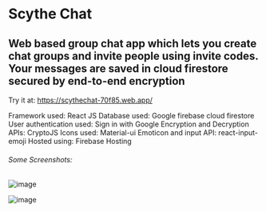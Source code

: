 # Scythe Chat
## Web based group chat app which lets you create chat groups and invite people using invite codes. Your messages are saved in cloud firestore secured by end-to-end encryption
Try it at: https://scythechat-70f85.web.app/

Framework used: React JS
Database used: Google firebase cloud firestore
User authentication used: Sign in with Google
Encryption and Decryption APIs: CryptoJS
Icons used: Material-ui
Emoticon and input API: react-input-emoji
Hosted using: Firebase Hosting


###### Some Screenshots:
![image](https://user-images.githubusercontent.com/62780056/141669527-2ac36621-7cfa-41a9-a1ea-06edf929f002.png)

![image](https://user-images.githubusercontent.com/62780056/141669619-6fb48624-c1fd-4831-98cc-4f757eb86220.png)
